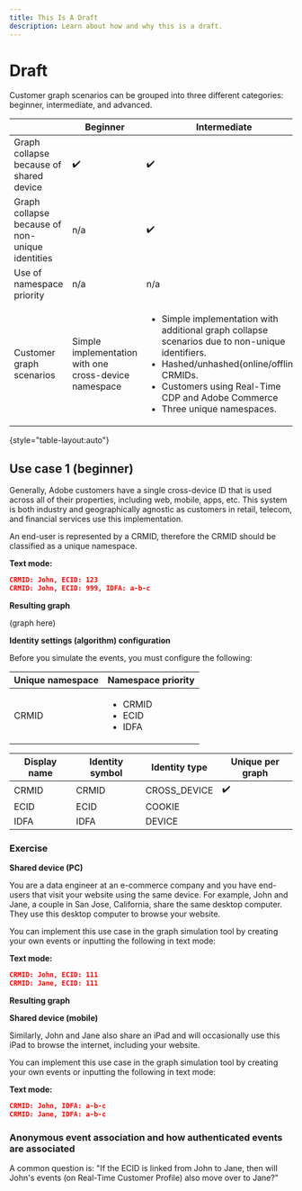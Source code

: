 ```yaml
---
title: This Is A Draft
description: Learn about how and why this is a draft.
---
```

# Draft

Customer graph scenarios can be grouped into three different categories: beginner, intermediate, and advanced. 

| | Beginner | Intermediate | Advanced |
| --- | --- | --- | --- |
| Graph collapse because of shared device | ✔️ |  ✔️ |  ✔️ |
| Graph collapse because of non-unique identities | n/a | ✔️ | ✔️ |
| Use of namespace priority | n/a | n/a | ✔️ |
| Customer graph scenarios | Simple implementation with one cross-device namespace | <ul><li>Simple implementation with additional graph collapse scenarios due to non-unique identifiers.</li><li>Hashed/unhashed(online/offline) CRMIDs.</li><li>Customers using Real-Time CDP and Adobe Commerce</li><li>Three unique namespaces.</li></ul> | <ul><li>Support for multiple lines of businesses.</li><li>Complex implementation.</li></ul> |

{style="table-layout:auto"}

## Use case 1 (beginner)

Generally, Adobe customers have a single cross-device ID that is used across all of their properties, including web, mobile, apps, etc. This system is both industry and geographically agnostic as customers in retail, telecom, and financial services use this implementation.

An end-user is represented by a CRMID, therefore the CRMID should be classified as a unique namespace. 

**Text mode:**

```json
CRMID: John, ECID: 123
CRMID: John, ECID: 999, IDFA: a-b-c
```

**Resulting graph**

(graph here)

**Identity settings (algorithm) configuration**

Before you simulate the events, you must configure the following:

| Unique namespace | Namespace priority |
| --- | --- |
| CRMID | <ul><li>CRMID</li><li>ECID</li><li>IDFA</li></ul> |

| Display name | Identity symbol | Identity type | Unique per graph |
| --- | --- | --- | --- |
| CRMID | CRMID | CROSS_DEVICE |  ✔️  |
| ECID | ECID | COOKIE | |
| IDFA | IDFA | DEVICE | |

### Exercise

**Shared device (PC)**

You are a data engineer at an e-commerce company and you have end-users that visit your website using the same device. For example, John and Jane, a couple in San Jose, California, share the same desktop computer. They use this desktop computer to browse your website.

You can implement this use case in the graph simulation tool by creating your own events or inputting the following in text mode:

**Text mode:**

```json
CRMID: John, ECID: 111
CRMID: Jane, ECID: 111
```

**Resulting graph**

**Shared device (mobile)**

Similarly, John and Jane also share an iPad and will occasionally use this iPad to browse the internet, including your website.

You can implement this use case in the graph simulation tool by creating your own events or inputting the following in text mode:

**Text mode:**

```json
CRMID: John, IDFA: a-b-c
CRMID: Jane, IDFA: a-b-c
```

### Anonymous event association and how authenticated events are associated

A common question is: "If the ECID is linked from John to Jane, then will John's events (on Real-Time Customer Profile) also move over to Jane?"
